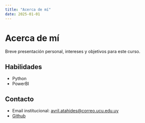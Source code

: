 ```yaml
---
title: "Acerca de mí"
date: 2025-01-01
---
```


# Acerca de mí

Breve presentación personal, intereses y objetivos para este curso.

## Habilidades
- Python
- PowerBI

## Contacto
- Email institucional: avril.atahides@correo.ucu.edu.uy
- [Github](https://github.com/AvrilABG)
